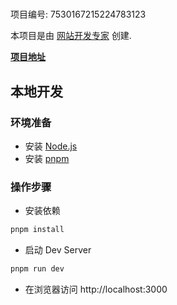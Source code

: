 # 

项目编号: 7530167215224783123

本项目是由 [网站开发专家](https://space.coze.cn/) 创建.

[**项目地址**](https://space.coze.cn/task/7530167215224783123)

## 本地开发

### 环境准备

- 安装 [Node.js](https://nodejs.org/en)
- 安装 [pnpm](https://pnpm.io/installation)

### 操作步骤

- 安装依赖

```sh
pnpm install
```

- 启动 Dev Server

```sh
pnpm run dev
```

- 在浏览器访问 http://localhost:3000
